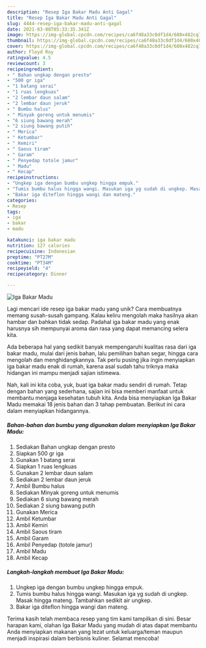 ```yaml
---
description: "Resep Iga Bakar Madu Anti Gagal"
title: "Resep Iga Bakar Madu Anti Gagal"
slug: 4444-resep-iga-bakar-madu-anti-gagal
date: 2021-03-08T05:33:35.341Z
image: https://img-global.cpcdn.com/recipes/ca6f48a33c0df1d4/680x482cq70/iga-bakar-madu-foto-resep-utama.jpg
thumbnail: https://img-global.cpcdn.com/recipes/ca6f48a33c0df1d4/680x482cq70/iga-bakar-madu-foto-resep-utama.jpg
cover: https://img-global.cpcdn.com/recipes/ca6f48a33c0df1d4/680x482cq70/iga-bakar-madu-foto-resep-utama.jpg
author: Floyd Roy
ratingvalue: 4.5
reviewcount: 3
recipeingredient:
- " Bahan ungkap dengan presto"
- "500 gr iga"
- "1 batang serai"
- "1 ruas lengkuas"
- "2 lembar daun salam"
- "2 lembar daun jeruk"
- " Bumbu halus"
- " Minyak goreng untuk menumis"
- "6 siung bawang merah"
- "2 siung bawang putih"
- " Merica"
- " Ketumbar"
- " Kemiri"
- " Saous tiram"
- " Garam"
- " Penyedap totole jamur"
- " Madu"
- " Kecap"
recipeinstructions:
- "Ungkep iga dengan bumbu ungkep hingga empuk."
- "Tumis bumbu halus hingga wangi. Masukan iga yg sudah di ungkep. Masak hingga mateng. Tambahkan sedikit air ungkep."
- "Bakar iga diteflon hingga wangi dan mateng."
categories:
- Resep
tags:
- iga
- bakar
- madu

katakunci: iga bakar madu 
nutrition: 127 calories
recipecuisine: Indonesian
preptime: "PT27M"
cooktime: "PT34M"
recipeyield: "4"
recipecategory: Dinner

---
```



![Iga Bakar Madu](https://img-global.cpcdn.com/recipes/ca6f48a33c0df1d4/680x482cq70/iga-bakar-madu-foto-resep-utama.jpg)

Lagi mencari ide resep iga bakar madu yang unik? Cara membuatnya memang susah-susah gampang. Kalau keliru mengolah maka hasilnya akan hambar dan bahkan tidak sedap. Padahal iga bakar madu yang enak harusnya sih mempunyai aroma dan rasa yang dapat memancing selera kita.

Ada beberapa hal yang sedikit banyak mempengaruhi kualitas rasa dari iga bakar madu, mulai dari jenis bahan, lalu pemilihan bahan segar, hingga cara mengolah dan menghidangkannya. Tak perlu pusing jika ingin menyiapkan iga bakar madu enak di rumah, karena asal sudah tahu triknya maka hidangan ini mampu menjadi sajian istimewa.




Nah, kali ini kita coba, yuk, buat iga bakar madu sendiri di rumah. Tetap dengan bahan yang sederhana, sajian ini bisa memberi manfaat untuk membantu menjaga kesehatan tubuh kita. Anda bisa menyiapkan Iga Bakar Madu memakai 18 jenis bahan dan 3 tahap pembuatan. Berikut ini cara dalam menyiapkan hidangannya.

<!--inarticleads1-->

##### Bahan-bahan dan bumbu yang digunakan dalam menyiapkan Iga Bakar Madu:

1. Sediakan  Bahan ungkap dengan presto
1. Siapkan 500 gr iga
1. Gunakan 1 batang serai
1. Siapkan 1 ruas lengkuas
1. Gunakan 2 lembar daun salam
1. Sediakan 2 lembar daun jeruk
1. Ambil  Bumbu halus
1. Sediakan  Minyak goreng untuk menumis
1. Sediakan 6 siung bawang merah
1. Sediakan 2 siung bawang putih
1. Gunakan  Merica
1. Ambil  Ketumbar
1. Ambil  Kemiri
1. Ambil  Saous tiram
1. Ambil  Garam
1. Ambil  Penyedap (totole jamur)
1. Ambil  Madu
1. Ambil  Kecap




<!--inarticleads2-->

##### Langkah-langkah membuat Iga Bakar Madu:

1. Ungkep iga dengan bumbu ungkep hingga empuk.
1. Tumis bumbu halus hingga wangi. Masukan iga yg sudah di ungkep. Masak hingga mateng. Tambahkan sedikit air ungkep.
1. Bakar iga diteflon hingga wangi dan mateng.




Terima kasih telah membaca resep yang tim kami tampilkan di sini. Besar harapan kami, olahan Iga Bakar Madu yang mudah di atas dapat membantu Anda menyiapkan makanan yang lezat untuk keluarga/teman maupun menjadi inspirasi dalam berbisnis kuliner. Selamat mencoba!
